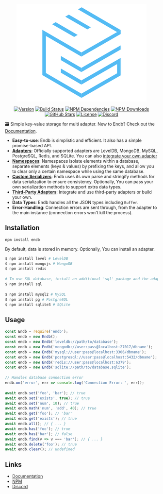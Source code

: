<div align="center">
    <p>
        <a href="https://endb.js.org"><img src="docs/media/logo.png" alt="endb" /></a>
    </p>
    <p>
        <a href="https://www.npmjs.com/package/endb"><img src="https://badgen.net/npm/v/endb" alt="Version" /></a>
        <a href="https://travis-ci.org/chroventer/endb"><img src="https://travis-ci.org/chroventer/endb.svg?branch=master" alt="Build Status" /></a>
        <a href="https://david-dm.org/chroventer/endb"><img src="https://img.shields.io/david/chroventer/endb.svg?maxAge=3600" alt="NPM Dependencies" /></a>
        <a href="https://www.npmjs.com/package/endb"><img src="https://badgen.net/npm/dt/endb" alt="NPM Downloads" /></a>
        <a href="https://github.com/chroventer/endb"><img src="https://badgen.net/github/stars/chroventer/endb" alt="GitHub Stars" /></a>
        <a href="https://github.com/chroventer/endb/blob/master/LICENSE"><img src="https://badgen.net/github/license/chroventer/endb" alt="License" /></a>
        <a href="https://discord.gg/cetqPMv"><img src="https://discordapp.com/api/guilds/632514027427332116/embed.png" alt="Discord" /></a>
    </p>
</div>

🗃 Simple key-value storage for multi adapter.
New to Endb? Check out the [Documentation](https://endb.js.org).

- **Easy-to-use**: Endb is simplistic and efficient. It also has a simple promise-based API.
- [**Adapters**](#Usage): Officially supported adapters are LevelDB, MongoDB, MySQL, PostgreSQL, Redis, and SQLite. You can also [integrate your own adapter](https://github.com/chroventer/endb/pulls)
- [**Namespaces**](https://endb.js.org/tutorial-Namespaces.html): Namespaces isolate elements within a database, separate elements (keys & values) by prefixing the keys, and allow you to clear only a certain namespace while using the same database.
- [**Custom Serializers**](https://endb.js.org/tutorial-Custom-Serializers.html): Endb uses its own parse and stringify methods for data serialization to ensure consistency. Optionally, You can pass your own serialization methods to support extra data types.
- [**Third-Party Adapters**](https://endb.js.org/tutorial-Third-Party-Adapters.html): Integrate and use third-party adapters or build your own.
- **Data Types**: Endb handles all the JSON types including `Buffer`.
- **Error-Handling**: Connection errors are sent through, from the adapter to the main instance (connection errors won't kill the process).

## Installation

```bash
npm install endb
```

By default, data is stored in memory. Optionally, You can install an adapter.

```bash
$ npm install level # LevelDB
$ npm install mongojs # MongoDB
$ npm install redis

# To use SQL database, install an additional 'sql' package and the adapter
$ npm install sql

$ npm install mysql2 # MySQL
$ npm install pg # PostgreSQL
$ npm install sqlite3 # SQLite
```

## Usage

```javascript
const Endb = require('endb');
const endb = new Endb();
const endb = new Endb('leveldb://path/to/database');
const endb = new Endb('mongodb://user:pass@localhost:27017/dbname');
const endb = new Endb('mysql://user:pass@localhost:3306/dbname');
const endb = new Endb('postgresql://user:pass@localhost:5432/dbname');
const endb = new Endb('redis://user:pass@localhost:6379');
const endb = new Endb('sqlite://path/to/database.sqlite');

// Handles database connection error
endb.on('error', err => console.log('Connection Error: ', err));

await endb.set('foo', 'bar'); // true
await endb.set('exists', true); // true
await endb.set('num', 10); // true
await endb.math('num', 'add', 40); // true
await endb.get('foo'); // 'bar'
await endb.get('exists'); // true
await endb.all(); // { ... }
await endb.has('foo'); // true
await endb.has('bar'); // false
await endb.find(v => v === 'bar'); // { ... }
await endb.delete('foo'); // true
await endb.clear(); // undefined
```

## Links

- [Documentation](https://endb.js.org)
- [NPM](https://npmjs.com/package/endb)
- [Discord](https://discord.gg/cetqPMv)
